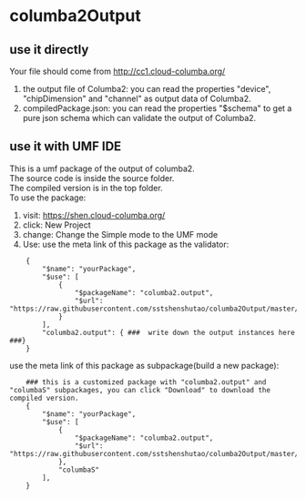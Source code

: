 # columba2Output
## use it directly  
Your file should come from http://cc1.cloud-columba.org/  
1. the output file of Columba2: you can read the properties "device", "chipDimension" and "channel" as output data of Columba2.  
2. compiledPackage.json: you can read the properties "$schema" to get a pure json schema which can validate the output of Columba2.  

## use it with UMF IDE  
This is a umf package of the output of columba2.  
The source code is inside the source folder.  
The compiled version is in the top folder.  
To use the package:  
1. visit: https://shen.cloud-columba.org/  
2. click: New Project  
3. change: Change the Simple mode to the UMF mode  
4. Use: 
use the meta link of this package as the validator:  
```
	{
	    "$name": "yourPackage",
	    "$use": [
	        {
	            "$packageName": "columba2.output",
	            "$url": "https://raw.githubusercontent.com/sstshenshutao/columba2Output/master/compiledPackage.json"
	        }
	    ],
	    "columba2.output": { ###  write down the output instances here  ###}
	}
``` 
  
use the meta link of this package as subpackage(build a new package):  
```
	### this is a customized package with "columba2.output" and "columbaS" subpackages, you can click "Download" to download the compiled version.
	{
	    "$name": "yourPackage",
	    "$use": [
	        {
	            "$packageName": "columba2.output",
	            "$url": "https://raw.githubusercontent.com/sstshenshutao/columba2Output/master/compiledPackage.json"
	        },
	        "columbaS"
	    ],
	}
``` 
